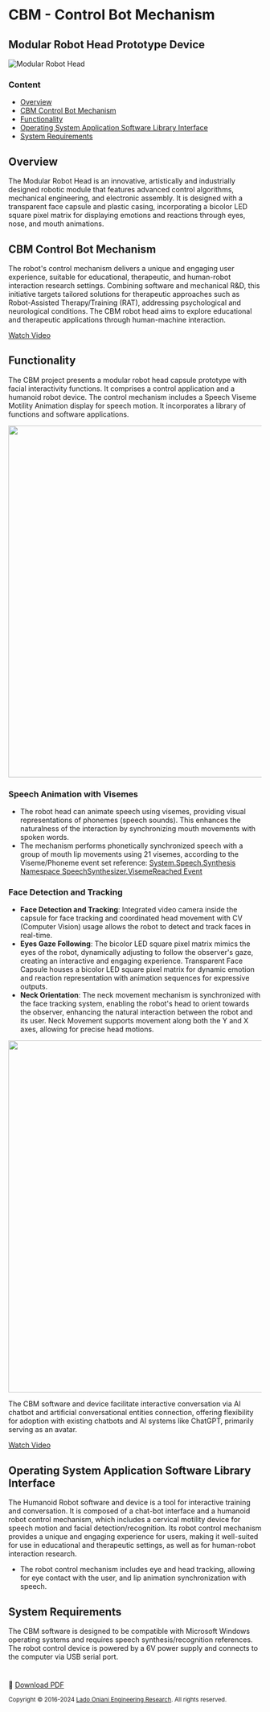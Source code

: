 # CBM - Control Bot Mechanism
## Modular Robot Head Prototype Device

![Modular Robot Head](https://github.com/Engineering-Research-Lab/Modular-Robot-Head/blob/main/image/cbm-robot-modular-head-(3).png)
 
### Content

- [Overview](#overview)
- [CBM Control Bot Mechanism](#cbm-control-bot-mechanism)
- [Functionality](#functionality)
- [Operating System Application Software Library Interface](#operating-system-application-software-library-interface)
- [System Requirements](#system-requirements)
 
## Overview

The Modular Robot Head is an innovative, artistically and industrially designed robotic module that features advanced control algorithms, mechanical engineering, and electronic assembly. It is designed with a transparent face capsule and plastic casing, incorporating a bicolor LED square pixel matrix for displaying emotions and reactions through eyes, nose, and mouth animations. 

## CBM Control Bot Mechanism 

The robot's control mechanism delivers a unique and engaging user experience, suitable for educational, therapeutic, and human-robot interaction research settings. Combining software and mechanical R&D, this initiative targets tailored solutions for therapeutic approaches such as Robot-Assisted Therapy/Training (RAT), addressing psychological and neurological conditions. The CBM robot head aims to explore educational and therapeutic applications through human-machine interaction.

[Watch Video](https://user-images.githubusercontent.com/33939191/215345194-faf55f90-1e70-45e1-9a2b-b7fa7a802e75.mp4)

## Functionality 

The CBM project presents a modular robot head capsule prototype with facial interactivity functions. It comprises a control application and a humanoid robot device. The control mechanism includes a Speech Viseme Motility Animation display for speech motion. It incorporates a library of functions and software applications.

<img src="https://github.com/ladooniani/Terbinari-CBM-Robot/blob/main/images/terbinari-cbm.jpg" width="700">

### Speech Animation with Visemes 

- The robot head can animate speech using visemes, providing visual representations of phonemes (speech sounds). This enhances the naturalness of the interaction by synchronizing mouth movements with spoken words.
- The mechanism performs phonetically synchronized speech with a group of mouth lip movements using 21 visemes, according to the Viseme/Phoneme event set reference: [System.Speech.Synthesis Namespace SpeechSynthesizer.VisemeReached Event](https://docs.microsoft.com/en-us/dotnet/api/system.speech.synthesis.speechsynthesizer.visemereached?view=netframework-4.8)

### Face Detection and Tracking 

- **Face Detection and Tracking**: Integrated video camera inside the capsule for face tracking and coordinated head movement with CV (Computer Vision) usage allows the robot to detect and track faces in real-time.
- **Eyes Gaze Following**: The bicolor LED square pixel matrix mimics the eyes of the robot, dynamically adjusting to follow the observer's gaze, creating an interactive and engaging experience. Transparent Face Capsule houses a bicolor LED square pixel matrix for dynamic emotion and reaction representation with animation sequences for expressive outputs.
- **Neck Orientation**: The neck movement mechanism is synchronized with the face tracking system, enabling the robot's head to orient towards the observer, enhancing the natural interaction between the robot and its user. Neck Movement supports movement along both the Y and X axes, allowing for precise head motions.

<img src="https://github.com/ladooniani/Terbinari-CBM-Robot/blob/main/images/terbinari-cbm1-2.jpg" width="700">
 
The CBM software and device facilitate interactive conversation via AI chatbot and artificial conversational entities connection, offering flexibility for adoption with existing chatbots and AI systems like ChatGPT, primarily serving as an avatar.

[Watch Video](https://user-images.githubusercontent.com/33939191/215340711-70843c12-77fa-450c-a348-53b3a0926456.mp4)

## Operating System Application Software Library Interface
 
The Humanoid Robot software and device is a tool for interactive training and conversation. It is composed of a chat-bot interface and a humanoid robot control mechanism, which includes a cervical motility device for speech motion and facial detection/recognition. Its robot control mechanism provides a unique and engaging experience for users, making it well-suited for use in educational and therapeutic settings, as well as for human-robot interaction research.

- The robot control mechanism includes eye and head tracking, allowing for eye contact with the user, and lip animation synchronization with speech. 

## System Requirements

The CBM software is designed to be compatible with Microsoft Windows operating systems and requires speech synthesis/recognition references.
The robot control device is powered by a 6V power supply and connects to the computer via USB serial port.

#

📌 [Download PDF](https://github.com/Engineering-Research-Lab/Workflow-Documentation/blob/main/Docs/PDF/Engineering-Research-Lab_CBM-Project.pdf)

<sub>Copyright © 2016-2024 <a href="https://github.com/Engineering-Research-Lab">Lado Oniani Engineering Research</a>. All rights reserved.</sub>

